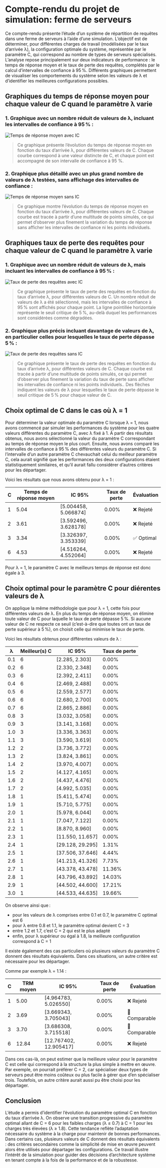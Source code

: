 # Compte-rendu du projet de simulation: ferme de serveurs

Ce compte-rendu présente l’étude d’un système de répartition de requêtes dans une ferme de serveurs à l’aide d’une simulation. L’objectif est de déterminer, pour différentes charges de travail (modélisées par le taux d’arrivée λ), la configuration optimale du système, représentée par le paramètre C, qui correspond au nombre de types de serveurs spécialisés. L’analyse repose principalement sur deux indicateurs de performance : le temps de réponse moyen et le taux de perte des requêtes, complétés par le calcul d’intervalles de confiance à 95 %. Différents graphiques permettent de visualiser les comportements du système selon les valeurs de λ et d’identifier les meilleures configurations possibles.

## Graphiques du temps de réponse moyen pour chaque valeur de C quand le paramètre λ varie

### 1. Graphique avec un nombre réduit de valeurs de λ, incluant les intervalles de confiance à 95 % :

![Temps de réponse moyen avec IC](graphique1.png)

> Ce graphique présente l’évolution du temps de réponse moyen en fonction du taux d’arrivée λ, pour différentes valeurs de C. Chaque courbe correspond à une valeur distincte de C, et chaque point est accompagné de son intervalle de confiance à 95 %.

### 2. Graphique plus détaillé avec un plus grand nombre de valeurs de λ testées, sans affichage des intervalles de confiance :

![Temps de réponse moyen sans IC](graphique2.png)

> Ce graphique montre l’évolution du temps de réponse moyen en fonction du taux d’arrivée λ, pour différentes valeurs de C. Chaque courbe est tracée à partir d’une multitude de points simulés, ce qui permet d’observer plus finement la variation du temps de réponse sans afficher les intervalles de confiance ni les points individuels.

## Graphiques taux de perte des requêtes pour chaque valeur de C quand le paramètre λ varie

### 1. Graphique avec un nombre réduit de valeurs de λ, mais incluant les intervalles de confiance à 95 % :

![Taux de perte des requêtes avec IC](graphique3.png)

> Ce graphique présente le taux de perte des requêtes en fonction du taux d’arrivée λ, pour différentes valeurs de C. Un nombre réduit de valeurs de λ a été sélectionné, mais les intervalles de confiance à 95 % sont affichés pour chaque point. La ligne pointillée horizontale représente le seuil critique de 5 %, au-delà duquel les performances sont considérées comme dégradées.

### 2. Graphique plus précis incluant davantage de valeurs de λ, en particulier celles pour lesquelles le taux de perte dépasse 5 % :

![Taux de perte des requêtes sans IC](graphique4.png)

> Ce graphique présente le taux de perte des requêtes en fonction du taux d’arrivée λ, pour différentes valeurs de C. Chaque courbe est tracée à partir d’une multitude de points simulés, ce qui permet d’observer plus finement la variation du taux de perte sans afficher les intervalles de confiance ni les points individuels.. Des flèches indiquent les valeurs de λ pour lesquelles le taux de perte dépasse le seuil critique de 5 % pour chaque valeur de C.

## Choix optimal de C dans le cas où λ = 1

Pour déterminer la valeur optimale du paramètre C lorsque λ = 1, nous avons commencé par simuler les performances du système pour les quatre valeurs différentes du paramètre C, avec λ fixé à 1. À partir des résultats obtenus, nous avons sélectionné la valeur du paramètre C correspondant au temps de réponse moyen le plus court. Ensuite, nous avons comparé les intervalles de confiance à 95 % des différentes valeurs du paramètre C. Si l’intervalle d’un autre paramètre C chevauchait celui du meilleur paramètre C, cela aurait signifié que les performances des deux configurations étaient statistiquement similaires, et qu’il aurait fallu considérer d’autres critères pour les départager.

Voici les résultats que nous avons obtenu pour λ = 1 :

|C| Temps de réponse moyen| IC 95%| Taux de perte| Évaluation|
|-|-|-|-|-|
|1| 5.04 | [5.004458, 5.066874]| 0.00%| ❌ Rejeté |
|2| 3.61 | [3.592496, 3.628178] | 0.00%| ❌ Rejeté|
|3| 3.34 | [3.326397, 3.353339] | 0.00%  | ✅ Optimal|
|6|4.53| [4.516264, 4.552064]| 0.00%| ❌ Rejeté|

Pour λ = 1, le paramètre C avec le meilleurs temps de réponse est donc égale à 3.

## Choix optimal pour le paramètre C pour diérentes valeurs de λ

On applique la même méthodologie que pour λ = 1, cette fois pour différentes valeurs de λ. En plus du temps de réponse moyen, on élimine toute valeur de C pour laquelle le taux de perte dépasse 5 %. Si aucune valeur de C ne respecte ce seuil (c’est-à-dire que toutes ont un taux de perte supérieur à 5 %), on choisit celle qui minimise le taux de perte.

Voici les résultats obtenus pour différentes valeurs de λ :

|λ                   | Meilleur(s) C       | IC 95%                                            | Taux de perte       |
|--------------------|---------------------|---------------------------------------------------|---------------------|
|0.1                 | 6                   | [2.285, 2.303]                                    | 0.00%               |
|0.2                 | 6                   | [2.330, 2.348]                                    | 0.00%               |
|0.3                 | 6                   | [2.392, 2.411]                                    | 0.00%               |
|0.4                 | 6                   | [2.469, 2.488]                                    | 0.00%               |
|0.5                 | 6                   | [2.559, 2.577]                                    | 0.00%               |
|0.6                 | 6                   | [2.680, 2.700]                                    | 0.00%               |
|0.7                 | 6                   | [2.865, 2.886]                                    | 0.00%               |
|0.8                 | 3                   | [3.032, 3.058]                                    | 0.00%               |
|0.9                 | 3                   | [3.141, 3.168]                                    | 0.00%               |
|1.0                 | 3                   | [3.336, 3.363]                                    | 0.00%               |
|1.1                 | 3                   | [3.590, 3.619]                                    | 0.00%               |
|1.2                 | 2                   | [3.736, 3.772]                                    | 0.00%               |
|1.3                 | 2                   | [3.824, 3.861]                                    | 0.00%               |
|1.4                 | 2                   | [3.970, 4.007]                                    | 0.00%               |
|1.5                 | 2                   | [4.127, 4.165]                                    | 0.00%               |
|1.6                 | 2                   | [4.437, 4.476]                                    | 0.00%               |
|1.7                 | 2                   | [4.992, 5.035]                                    | 0.00%               |
|1.8                 | 1                   | [5.411, 5.474]                                    | 0.00%               |
|1.9                 | 1                   | [5.710, 5.775]                                    | 0.00%               |
|2.0                 | 1                   | [5.978, 6.044]                                    | 0.00%               |
|2.1                 | 1                   | [7.047, 7.122]                                    | 0.00%               |
|2.2                 | 1                   | [8.870, 8.960]                                    | 0.00%               |
|2.3                 | 1                   | [11.550, 11.657]                                  | 0.00%               |
|2.4                 | 1                   | [29.128, 29.295]                                  | 1.31%               |
|2.5                 | 1                   | [37.506, 37.646]                                  | 4.44%               |
|2.6                 | 1                   | [41.213, 41.326]                                  | 7.73%               |
|2.7                 | 1                   | [43.378, 43.478]                                  | 11.36%              |
|2.8                 | 1                   | [43.796, 43.892]                                  | 14.03%              |
|2.9                 | 1                   | [44.502, 44.600]                                  | 17.21%              |
|3.0                 | 1                   | [44.533, 44.635]                                  | 19.66%              |
  
On observe ainsi que :
- pour les valeurs de λ comprises entre 0.1 et 0.7, le paramètre C optimal est 6
- pour λ entre 0.8 et 1.1, le paramètre optimal devient C = 3
- entre 1.2 et 1.7, c’est C = 2 qui est le plus adapté
- enfin, pour λ supérieur ou égal à 1.8, la meilleure configuration correspond à C = 1

Il existe également des cas particuliers où plusieurs valeurs du paramètre C donnent des résultats équivalents. Dans ces situations, un autre critère est nécessaire pour les départager.

Comme par exemple λ = 1.14 :

|C    | TRM moyen   | IC 95%                   | Taux de perte  | Évaluation           |
|-----|-------------|--------------------------|----------------|----------------------|
|1    | 5.00        | [4.964783, 5.026550]     | 0.00%          | ❌ Rejeté            |
|2    | 3.69        | [3.669343, 3.705043]     | 0.00%          | 🔶 Comparable        |
|3    | 3.70        | [3.686308, 3.715518]     | 0.00%          | 🔶 Comparable        |
|6    | 12.84       | [12.767402, 12.905417]   | 0.00%          | ❌ Rejeté            |

Dans ces cas-là, on peut estimer que la meilleure valeur pour le paramètre C est celle qui correspond à la structure la plus simple à mettre en œuvre. Par exemple, on pourrait préférer C = 2, car spécialiser deux types de serveurs peut être moins coûteux ou plus facile à gérer que d’en spécialiser trois. Toutefois, un autre critère aurait aussi pu être choisi pour les départager.

## Conclusion

L’étude a permis d’identifier l’évolution du paramètre optimal C en fonction du taux d’arrivée λ. On observe une transition progressive du paramètre optimal allant de C = 6 pour les faibles charges (λ ≤ 0.7) à C = 1 pour les charges très élevées (λ ≥ 1.8). Cette tendance reflète l’adaptation nécessaire du système à la charge pour maintenir de bonnes performances. Dans certains cas, plusieurs valeurs de C donnent des résultats équivalents : des critères secondaires comme la simplicité de mise en œuvre peuvent alors être utilisés pour départager les configurations. Ce travail illustre l’intérêt de la simulation pour guider des décisions d’architecture système en tenant compte à la fois de la performance et de la robustesse.